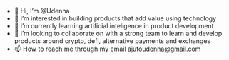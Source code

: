 - 👋 Hi, I’m @Udenna
- 👀 I’m interested in building products that add value using technology
- 🌱 I’m currently learning artificial inteligence in product development 
- 💞️ I’m looking to collaborate on with a strong team to learn and develop products around crypto, defi, alternative payments and exchanges
- 📫 How to reach me through my email ajufoudenna@gmail.com 

<!---
Udenna/Udenna is a ✨ special ✨ repository because its `README.md` (this file) appears on your GitHub profile.
You can click the Preview link to take a look at your changes.
--->
